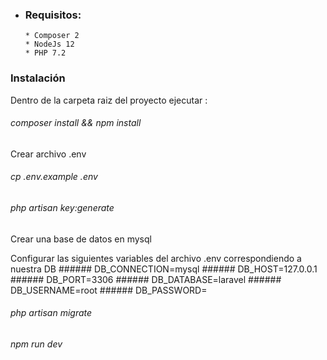  * ### Requisitos:
       * Composer 2
       * NodeJs 12
       * PHP 7.2
### Instalación
Dentro de la carpeta raiz del proyecto ejecutar :
###### composer install && npm install
Crear archivo .env
###### cp .env.example .env
###### php artisan key:generate

Crear una base de datos en mysql

Configurar las siguientes variables del archivo .env correspondiendo a nuestra DB
    ###### DB_CONNECTION=mysql
    ###### DB_HOST=127.0.0.1
    ###### DB_PORT=3306
    ###### DB_DATABASE=laravel
    ###### DB_USERNAME=root
    ###### DB_PASSWORD=

###### php artisan migrate

###### npm run dev

